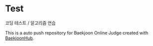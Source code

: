 # Test
코딩 테스트 / 알고리즘 연습

This is a auto push repository for Baekjoon Online Judge created with [BaekjoonHub](https://github.com/BaekjoonHub/BaekjoonHub).
